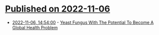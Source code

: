 # [Published on 2022-11-06](index.md)

* [2022-11-06, 14:54:00](https://soylentnews.org/article.pl?sid=22/11/06/042231&from=rss) - [Yeast Fungus With The Potential To Become A Global Health Problem](https://soylentnews.org/article.pl?sid=22/11/06/042231&from=rss)
